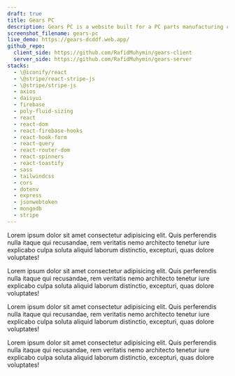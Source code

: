 ```yaml
---
draft: true
title: Gears PC
description: Gears PC is a website built for a PC parts manufacturing company that manufactures and sells computer parts.
screenshot_filename: gears-pc
live_demo: https://gears-dcddf.web.app/
github_repo:
  client_side: https://github.com/RafidMuhymin/gears-client
  server_side: https://github.com/RafidMuhymin/gears-server
stacks:
  - \@iconify/react
  - \@stripe/react-stripe-js
  - \@stripe/stripe-js
  - axios
  - daisyui
  - firebase
  - poly-fluid-sizing
  - react
  - react-dom
  - react-firebase-hooks
  - react-hook-form
  - react-query
  - react-router-dom
  - react-spinners
  - react-toastify
  - sass
  - tailwindcss
  - cors
  - dotenv
  - express
  - jsonwebtoken
  - mongodb
  - stripe
---
```


Lorem ipsum dolor sit amet consectetur adipisicing elit. Quis perferendis nulla itaque qui recusandae, rem veritatis nemo architecto tenetur iure explicabo culpa soluta aliquid laborum distinctio, excepturi, quas dolore voluptates!

Lorem ipsum dolor sit amet consectetur adipisicing elit. Quis perferendis nulla itaque qui recusandae, rem veritatis nemo architecto tenetur iure explicabo culpa soluta aliquid laborum distinctio, excepturi, quas dolore voluptates!

Lorem ipsum dolor sit amet consectetur adipisicing elit. Quis perferendis nulla itaque qui recusandae, rem veritatis nemo architecto tenetur iure explicabo culpa soluta aliquid laborum distinctio, excepturi, quas dolore voluptates!

Lorem ipsum dolor sit amet consectetur adipisicing elit. Quis perferendis nulla itaque qui recusandae, rem veritatis nemo architecto tenetur iure explicabo culpa soluta aliquid laborum distinctio, excepturi, quas dolore voluptates!
